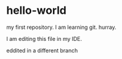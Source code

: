 # hello-world
my first repository. I am learning git. hurray.

I am editing this file in my IDE.

eddited in a different branch
